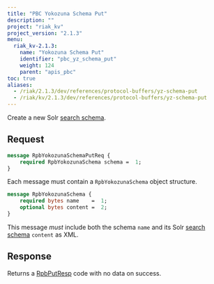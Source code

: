 ```yaml
---
title: "PBC Yokozuna Schema Put"
description: ""
project: "riak_kv"
project_version: "2.1.3"
menu:
  riak_kv-2.1.3:
    name: "Yokozuna Schema Put"
    identifier: "pbc_yz_schema_put"
    weight: 124
    parent: "apis_pbc"
toc: true
aliases:
  - /riak/2.1.3/dev/references/protocol-buffers/yz-schema-put
  - /riak/kv/2.1.3/dev/references/protocol-buffers/yz-schema-put
---
```


Create a new Solr [search schema](/riak/kv/2.1.3/developing/usage/search-schemas).

## Request

```protobuf
message RpbYokozunaSchemaPutReq {
    required RpbYokozunaSchema schema =  1;
}
```

Each message must contain a `RpbYokozunaSchema` object structure.

```protobuf
message RpbYokozunaSchema {
    required bytes name    =  1;
    optional bytes content =  2;
}
```

This message *must* include both the schema `name` and its Solr [search schema](/riak/kv/2.1.3/developing/usage/search-schemas) `content` as XML.

## Response

Returns a [RpbPutResp](/riak/kv/2.1.3/developing/api/protocol-buffers/#message-codes) code with no data on success.

